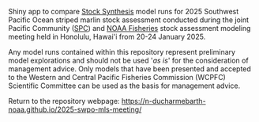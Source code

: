 Shiny app to compare [Stock Synthesis](https://vlab.noaa.gov/web/stock-synthesis/home) model runs for 2025 Southwest Pacific Ocean striped marlin stock assessment conducted during the joint Pacific Community ([SPC](https://fame.spc.int/key-work-areas/stock-assessment)) and [NOAA Fisheries](https://www.fisheries.noaa.gov/about/pacific-islands-fisheries-science-center) stock assessment modeling meeting held in Honolulu, Hawai'i from 20-24 January 2025.

Any model runs contained within this repository represent preliminary model explorations and should not be used '*as is*' for the consideration of management advice. Only models that have been presented and accepted to the Western and Central Pacific Fisheries Commission (WCPFC) Scientific Committee can be used as the basis for management advice.

Return to the repository webpage: <https://n-ducharmebarth-noaa.github.io/2025-swpo-mls-meeting/>


